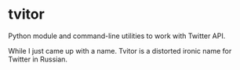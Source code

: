# tvitor
Python module and command-line utilities to work with Twitter API.

While I just came up with a name. Tvitor is a distorted ironic name for Twitter in Russian.

